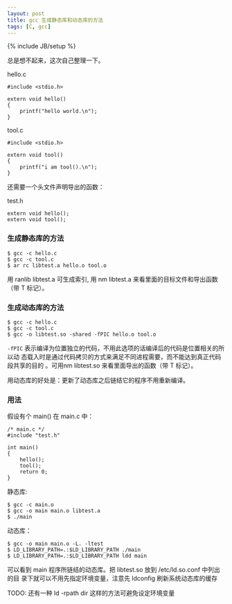 ```yaml
---
layout: post
title: gcc 生成静态库和动态库的方法
tags: [C, gcc]
---
```

{% include JB/setup %}

总是想不起来，这次自己整理一下。

hello.c

    #include <stdio.h>

    extern void hello()
    {
        printf("hello world.\n");
    }

tool.c

    #include <stdio.h>

    extern void tool()
    {
        printf("i am tool().\n");
    }

还需要一个头文件声明导出的函数：

test.h

    extern void hello();
    extern void tool();

### 生成静态库的方法

    $ gcc -c hello.c
    $ gcc -c tool.c
    $ ar rc libtest.a hello.o tool.o

用 ranlib libtest.a 可生成索引, 用 nm libtest.a
来看里面的目标文件和导出函数（带 T 标记）。

### 生成动态库的方法

    $ gcc -c hello.c
    $ gcc -c tool.c
    $ gcc -o libtest.so -shared -fPIC hello.o tool.o

`-fPIC` 表示编译为位置独立的代码，不用此选项的话编译后的代码是位置相关的所以动
态载入时是通过代码拷贝的方式来满足不同进程需要，而不能达到真正代码段共享的目的
。可用nm libtest.so 来看里面导出的函数（带 T 标记）。

用动态库的好处是：更新了动态库之后链结它的程序不用重新编译。

### 用法

假设有个 main() 在 main.c 中：

    /* main.c */
    #include "test.h"

    int main()
    {
        hello();
        tool();
        return 0;
    }

静态库:

    $ gcc -c main.o
    $ gcc -o main main.o libtest.a
    $ ./main

动态库：

    $ gcc -o main main.o -L. -ltest
    $ LD_LIBRARY_PATH=.:$LD_LIBRARY_PATH ./main
    $ LD_LIBRARY_PATH=.:$LD_LIBRARY_PATH ldd main

可以看到 main 程序所链结的动态库。把 libtest.so 放到 /etc/ld.so.conf 中列出的目
录下就可以不用先指定环境变量，注意先 ldconfig 刷新系统动态库的缓存

TODO: 还有一种 ld -rpath dir 这样的方法可避免设定环境变量
